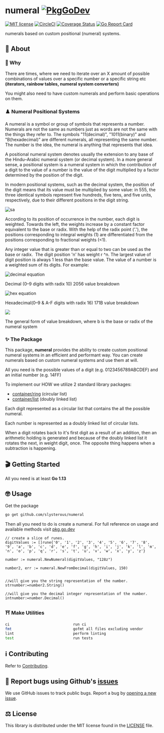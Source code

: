 # numeral [![PkgGoDev](https://pkg.go.dev/badge/github.com/slysterous/numeral)](https://pkg.go.dev/github.com/slysterous/numeral)
[![MIT license](https://img.shields.io/badge/License-MIT-blue.svg)](https://lbesson.mit-license.org/)
[![CircleCI](https://circleci.com/gh/slysterous/numeral.svg?style=shield)](https://circleci.com/gh/slysterous/numerals)
[![Coverage Status](https://coveralls.io/repos/github/slysterous/numeral/badge.svg?branch=main)](https://coveralls.io/github/slysterous/numeral?branch=main)
[![Go Report Card](https://goreportcard.com/badge/github.com/slysterous/numeral)](https://goreportcard.com/report/github.com/slysterous/numeral)

numerals based on custom positional (numeral) systems.

## 📝 About ##

### 🧠 Why
There are times, where we need to iterate over an X amount of possible combinations of values over a 
specific number or a specific string etc <strong> (iterators, rainbow tables, numeral system converters) </strong>

 You might also need to  have custom numerals and perform basic operations on them.

### ♟️ Numeral Positional Systems
A numeral is a symbol or group of symbols that represents a number. Numerals are not the same as numbers just as words are not the same with the things they refer to. The symbols "11(decimal)", "1011(binary)" and "B(hexadecimal)" are different numerals, all representing the same number. The number is the idea, the numeral is anything that represents that idea.

A positional numeral system denotes usually the extension to any base of the Hindu–Arabic numeral system (or decimal system). In a more general sense, a positional system is a numeral system in which the contribution of a digit to the value of a number is the value of the digit multiplied by a factor determined by the position of the digit.

In modern positional systems, such as the decimal system, the position of the digit means that its value must be multiplied by some value: in 555, the three identical symbols represent five hundreds, five tens, and five units, respectively, due to their different positions in the digit string.

![sa](https://cdn-images-1.medium.com/max/600/1*bXQb00XiL0am9VbiptYRDw.png)

According to its position of occurrence in the number, each digit is weighted. Towards the left, the weights increase by a constant factor equivalent to the base or radix. With the help of the radix point ('.'), the positions corresponding to integral weights (1) are differentiated from the positions corresponding to fractional weights (<1).

Any integer value that is greater than or equal to two can be used as the base or radix. 
The digit position 'n' has weight r ^n. The largest value of digit position is always 1 less than the base value. The value of a number is a weighted sum of its digits.
For example:

![decimal equation](https://latex.codecogs.com/png.latex?\bg_white&space;2056=(2%20*%2010^3%20)+(0%20*%2010^2)%20+(5%20*%2010%20^1)+(6*10^0))

Decimal (0–9 digits with radix 10) 2056 value breakdown

![hex equation](https://latex.codecogs.com/png.latex?\bg_white&space;171B=(1%20*%2016^3%20)+(7%20*%2016^2)%20+(1%20*%2016%20^1)+(B*16^0))


Hexadecimal(0–9 & A-F digits with radix 16) 171B value breakdown

![](https://cdn-images-1.medium.com/max/800/1*JrIpqe-RX5KgD-P6nQSyQw.png)

The general form of value breakdown, where b is the base or radix of the numeral system

### ✨ The Package
This package, <strong>numeral</strong> provides the ability to create custom positional numeral systems in an efficient and performant way.
You can create numerals based on custom numeral systems and use them at will. 

All you need is the possible values of a digit (e.g. 0123456789ABCDEF) and an initial number (e.g. 14FF)

To implement our HOW we utilize 2 standard library packages:
* [container/ring](https://golang.org/pkg/container/ring/) (circular list)
* [container/list](https://golang.org/pkg/container/list/) (doubly linked list)

Each digit represented as a circular list that contains the all the possible numeral.

Each number is represented as a doubly linked list of circular lists. 

When a digit rotates back to it's first digit as a result of an addition, then an arithmetic holding is generated
and because of the doubly linked list it rotates the next, in weight digit, once. The opposite thing happens when a subtraction is happening.

## 🎬 Getting Started ##
All you need is at least <strong>Go 1.13</strong>
## 🤓 Usage ##
Get the package
```bash
go get github.com/slysterous/numeral
```
Then all you need to do is create a numeral.
For full reference on usage and available methods visit [pkg.go.dev](https://pkg.go.dev/badge/github.com/slysterous/numeral)
```gotemplate
// create a slice of runes.
digitValues := []rune{'0', '1', '2', '3', '4', '5', '6', '7', '8', '9', 'a', 'b', 'c', 'd', 'e', 'f', 'g', 'h', 'i', 'j', 'k', 'l', 'm', 'n', 'o', 'p', 'q', 'r', 's', 't', 'u', 'v', 'w', 'x', 'y', 'z'}

number := numeral.NewNumeral(digitValues, "128z")

number2, err := numeral.NewFromDecimal(digitValues, 150)


//will give you the string representation of the number.
strnumber:=number2.String()

//will give you the decimal integer representation of the number.
intnumber:=number.Decimal()
```
### ⛩️ Make Utilities
```bash
ci                             run ci
fmt                            gofmt all files excluding vendor
lint                           perform linting
test                           run tests
```
## ℹ️ Contributing ##
Refer to [Contributing](https://github.com/slysterous/numeral/blob/main/CONTRIBUTING.md).
## 🐛 Report bugs using Github's [issues](https://github.com/slysterous/numeral/issues)
We use GitHub issues to track public bugs. Report a bug by [opening a new issue](https://github.com/slysterous/numeral/issues).
## ⚖️ License ##
This library is distributed under the MIT license found in the [LICENSE](./LICENSE)
file.
